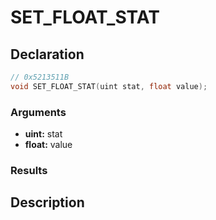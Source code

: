 # SET_FLOAT_STAT

## Declaration
```cpp
// 0x5213511B
void SET_FLOAT_STAT(uint stat, float value);
```

### Arguments
- **uint:** stat
- **float:** value

### Results

## Description
